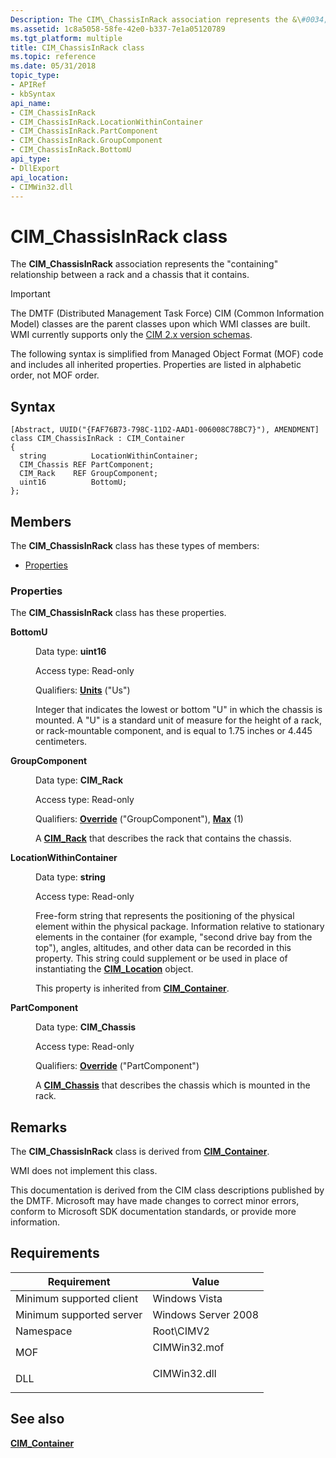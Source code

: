```yaml
---
Description: The CIM\_ChassisInRack association represents the &\#0034;containing&\#0034; relationship between a rack and a chassis that it contains.
ms.assetid: 1c8a5058-58fe-42e0-b337-7e1a05120789
ms.tgt_platform: multiple
title: CIM_ChassisInRack class
ms.topic: reference
ms.date: 05/31/2018
topic_type: 
- APIRef
- kbSyntax
api_name: 
- CIM_ChassisInRack
- CIM_ChassisInRack.LocationWithinContainer
- CIM_ChassisInRack.PartComponent
- CIM_ChassisInRack.GroupComponent
- CIM_ChassisInRack.BottomU
api_type: 
- DllExport
api_location: 
- CIMWin32.dll
---
```


# CIM\_ChassisInRack class

The **CIM\_ChassisInRack** association represents the "containing" relationship between a rack and a chassis that it contains.

> [!IMPORTANT]
> The DMTF (Distributed Management Task Force) CIM (Common Information Model) classes are the parent classes upon which WMI classes are built. WMI currently supports only the [CIM 2.x version schemas](https://dmtf.org/standards/cim/schemas).

 

The following syntax is simplified from Managed Object Format (MOF) code and includes all inherited properties. Properties are listed in alphabetic order, not MOF order.

## Syntax

``` syntax
[Abstract, UUID("{FAF76B73-798C-11D2-AAD1-006008C78BC7}"), AMENDMENT]
class CIM_ChassisInRack : CIM_Container
{
  string          LocationWithinContainer;
  CIM_Chassis REF PartComponent;
  CIM_Rack    REF GroupComponent;
  uint16          BottomU;
};
```

## Members

The **CIM\_ChassisInRack** class has these types of members:

-   [Properties](#properties)

### Properties

The **CIM\_ChassisInRack** class has these properties.

<dl> <dt>

**BottomU**
</dt> <dd> <dl> <dt>

Data type: **uint16**
</dt> <dt>

Access type: Read-only
</dt> <dt>

Qualifiers: [**Units**](/windows/desktop/WmiSdk/standard-qualifiers) ("Us")
</dt> </dl>

Integer that indicates the lowest or bottom "U" in which the chassis is mounted. A "U" is a standard unit of measure for the height of a rack, or rack-mountable component, and is equal to 1.75 inches or 4.445 centimeters.

</dd> <dt>

**GroupComponent**
</dt> <dd> <dl> <dt>

Data type: **CIM\_Rack**
</dt> <dt>

Access type: Read-only
</dt> <dt>

Qualifiers: [**Override**](/windows/desktop/WmiSdk/standard-qualifiers) ("GroupComponent"), [**Max**](/windows/desktop/WmiSdk/standard-qualifiers) (1)
</dt> </dl>

A [**CIM\_Rack**](cim-rack.md) that describes the rack that contains the chassis.

</dd> <dt>

**LocationWithinContainer**
</dt> <dd> <dl> <dt>

Data type: **string**
</dt> <dt>

Access type: Read-only
</dt> </dl>

Free-form string that represents the positioning of the physical element within the physical package. Information relative to stationary elements in the container (for example, "second drive bay from the top"), angles, altitudes, and other data can be recorded in this property. This string could supplement or be used in place of instantiating the [**CIM\_Location**](cim-location.md) object.

This property is inherited from [**CIM\_Container**](cim-container.md).

</dd> <dt>

**PartComponent**
</dt> <dd> <dl> <dt>

Data type: **CIM\_Chassis**
</dt> <dt>

Access type: Read-only
</dt> <dt>

Qualifiers: [**Override**](/windows/desktop/WmiSdk/standard-qualifiers) ("PartComponent")
</dt> </dl>

A [**CIM\_Chassis**](cim-chassis.md) that describes the chassis which is mounted in the rack.

</dd> </dl>

## Remarks

The **CIM\_ChassisInRack** class is derived from [**CIM\_Container**](cim-container.md).

WMI does not implement this class.

This documentation is derived from the CIM class descriptions published by the DMTF. Microsoft may have made changes to correct minor errors, conform to Microsoft SDK documentation standards, or provide more information.

## Requirements



| Requirement | Value |
|-------------------------------------|-----------------------------------------------------------------------------------------|
| Minimum supported client<br/> | Windows Vista<br/>                                                                |
| Minimum supported server<br/> | Windows Server 2008<br/>                                                          |
| Namespace<br/>                | Root\\CIMV2<br/>                                                                  |
| MOF<br/>                      | <dl> <dt>CIMWin32.mof</dt> </dl> |
| DLL<br/>                      | <dl> <dt>CIMWin32.dll</dt> </dl> |



## See also

<dl> <dt>

[**CIM\_Container**](cim-container.md)
</dt> </dl>

 

